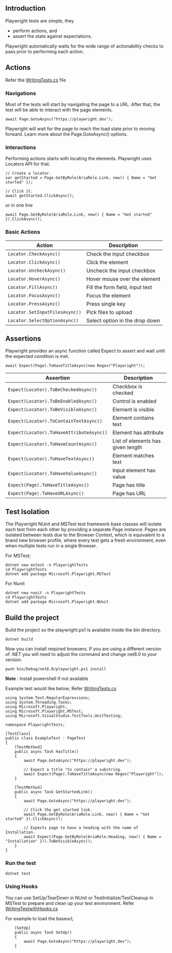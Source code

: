 ## Introduction

Playwright tests are simple, they

* perform actions, and
* assert the state against expectations.

Playwright automatically waits for the wide range of actionability checks to pass prior to performing each action.

## Actions
Refer the [WritingTests.cs](./PlaywrightTests/WritingTests.cs) file


### Navigations
Most of the tests will start by navigating the page to a URL. After that, the test will be able to interact with the page elements.

```
await Page.GotoAsync("https://playwright.dev");
```

Playwright will wait for the page to reach the load state prior to moving forward. Learn more about the Page.GotoAsync() options.

### Interactions

Performing actions starts with locating the elements. Playwright uses Locators API for that.

```dotnet
// Create a locator.
var getStarted = Page.GetByRole(AriaRole.Link, new() { Name = "Get started" });

// Click it.
await getStarted.ClickAsync();
```
or in one line

```
await Page.GetByRole(AriaRole.Link, new() { Name = "Get started" }).ClickAsync();
```


### Basic Actions

| Action                    | Description                       |
|---------------------------|-----------------------------------|
| `Locator.CheckAsync()`    | Check the input checkbox          |
| `Locator.ClickAsync()`    | Click the element                 |
| `Locator.UncheckAsync()`  | Uncheck the input checkbox        |
| `Locator.HoverAsync()`    | Hover mouse over the element      |
| `Locator.FillAsync()`     | Fill the form field, input text   |
| `Locator.FocusAsync()`    | Focus the element                 |
| `Locator.PressAsync()`    | Press single key                  |
| `Locator.SetInputFilesAsync()` | Pick files to upload        |
| `Locator.SelectOptionAsync()`  | Select option in the drop down |


## Assertions

Playwright provides an async function called Expect to assert and wait until the expected condition is met.

```
await Expect(Page).ToHaveTitleAsync(new Regex("Playwright"));
```

| Assertion                          | Description                          |
|------------------------------------|--------------------------------------|
| `Expect(Locator).ToBeCheckedAsync()` | Checkbox is checked                  |
| `Expect(Locator).ToBeEnabledAsync()` | Control is enabled                   |
| `Expect(Locator).ToBeVisibleAsync()` | Element is visible                   |
| `Expect(Locator).ToContainTextAsync()` | Element contains text               |
| `Expect(Locator).ToHaveAttributeAsync()` | Element has attribute              |
| `Expect(Locator).ToHaveCountAsync()` | List of elements has given length    |
| `Expect(Locator).ToHaveTextAsync()` | Element matches text                 |
| `Expect(Locator).ToHaveValueAsync()` | Input element has value              |
| `Expect(Page).ToHaveTitleAsync()` | Page has title                        |
| `Expect(Page).ToHaveURLAsync()` | Page has URL                           |

## Test Isolation

The Playwright NUnit and MSTest test framework base classes will isolate each test from each other by providing a separate Page instance. Pages are isolated between tests due to the Browser Context, which is equivalent to a brand new browser profile, where every test gets a fresh environment, even when multiple tests run in a single Browser.

For MSTest;
```
dotnet new mstest -n PlaywrightTests
cd PlaywrightTests
dotnet add package Microsoft.Playwright.MSTest
```

For Nunit
```
dotnet new nunit -n PlaywrightTests
cd PlaywrightTests
dotnet add package Microsoft.Playwright.NUnit
```

## Build the project
Build the project so the playwright.ps1 is available inside the bin directory.

```
dotnet build
```
Now you can install required browsers.  If you are using a different version of .NET you will need to adjust the command and change net8.0 to your version.  

```
pwsh bin/Debug/net8.0/playwright.ps1 install

```
**Note** : Install powershell if not available

Example test would like below; Refer [WritingTests.cs](./PlaywrightTests/WritingTests.cs)

```dotnetcli
using System.Text.RegularExpressions;
using System.Threading.Tasks;
using Microsoft.Playwright;
using Microsoft.Playwright.MSTest;
using Microsoft.VisualStudio.TestTools.UnitTesting;

namespace PlaywrightTests;

[TestClass]
public class ExampleTest : PageTest
{
    [TestMethod]
    public async Task HasTitle()
    {
        await Page.GotoAsync("https://playwright.dev");

        // Expect a title "to contain" a substring.
        await Expect(Page).ToHaveTitleAsync(new Regex("Playwright"));
    }

    [TestMethod]
    public async Task GetStartedLink()
    {
        await Page.GotoAsync("https://playwright.dev");

        // Click the get started link.
        await Page.GetByRole(AriaRole.Link, new() { Name = "Get started" }).ClickAsync();

        // Expects page to have a heading with the name of Installation.
        await Expect(Page.GetByRole(AriaRole.Heading, new() { Name = "Installation" })).ToBeVisibleAsync();
    } 
}
```

### Run the test
```
dotnet test
```

### Using Hooks

You can use SetUp/TearDown in NUnit or TestInitialize/TestCleanup in MSTest to prepare and clean up your test environment. Refer [WritingTestwithHooks.cs](./PlaywrightTests/WritingTestwithHooks.cs)

For example to load the baseurl;
```
    [SetUp]
    public async Task SetUp()
    {
        await Page.GotoAsync("https://playwright.dev");
    }

```


